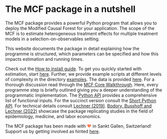 # The MCF package in a nutshell

The MCF package provides a powerful Python program that allows you to deploy the Modified Causal Forest for your application. The scope of the MCF is to estimate heterogeneous treatment effects for multiple treatment models in a selection-on-observables setting.    

This website documents the package in detail explaining how the programme is structured, which parameters can be specified and how this impacts estimation and running times.

Check out the [How to install guide](https://mcfpy.github.io/mcf/#/install). To get you quickly started with estimation, start [here](https://mcfpy.github.io/mcf/#/mcf_quickstart). Further, we provide example scripts at different levels of complexity in the directory [examples](https://github.com/MCFpy/mcf/tree/main/examples). The data is provided [here](https://github.com/MCFpy/mcf/tree/main/data).  For a thorough discussion read through the [MCF Core Walkthrough](https://mcfpy.github.io/mcf/#/mcf_walkthrough). Here, every programme step is briefly outlined giving you a deeper understanding of the programmatic implementation. The [Python API](https://mcfpy.github.io/mcf/#/mcf_api) provides a comprehensive list of functional inputs. For the succinct version consult the [Short Python API](https://mcfpy.github.io/mcf/#/mcf_api_short). For technical details consult [Lechner (2019)](https://arxiv.org/abs/1812.09487). [Bodory, Busshoff and Lechner (2022)](https://www.mdpi.com/1099-4300/24/8/1039) showcase the package replicating studies in the field of epidemiology, medicine, and labor economics.

The MCF package has been made with <span style="color: #FF7F50;">&#9829;</span> in Sankt Gallen, Switzerland! Support us by getting involved as hinted [here](https://mcfpy.github.io/mcf/#/getting-involved).
